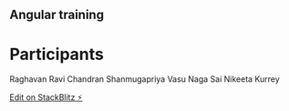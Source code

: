 ## Angular training

# Participants
Raghavan Ravi Chandran
Shanmugapriya Vasu
Naga Sai
Nikeeta Kurrey

[Edit on StackBlitz ⚡️](https://stackblitz.com/edit/angular-y9yxuc)
